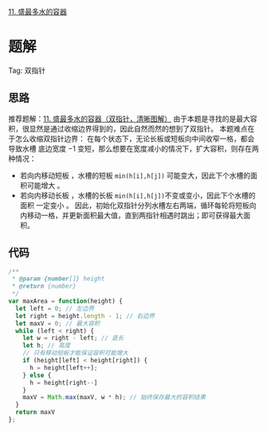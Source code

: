 [11. 盛最多水的容器](https://leetcode-cn.com/problems/container-with-most-water/)

# 题解
Tag: 双指针

## 思路
推荐题解：[11. 盛最多水的容器（双指针，清晰图解）](https://leetcode-cn.com/problems/container-with-most-water/solution/container-with-most-water-shuang-zhi-zhen-fa-yi-do/)
由于本题是寻找的是最大容积，很显然是通过收缩边界得到的，因此自然而然的想到了双指针。
本题难点在于怎么收缩双指针边界：
在每个状态下，无论长板或短板向中间收窄一格，都会导致水槽 底边宽度 −1 变短，那么想要在宽度减小的情况下，扩大容积，则存在两种情况：
* 若向内移动短板 ，水槽的短板 `min(h[i],h[j])` 可能变大，因此下个水槽的面积可能增大 。
* 若向内移动长板 ，水槽的长板 `min(h[i],h[j])`​ 不变或变小，因此下个水槽的面积 一定变小 。
因此，初始化双指针分列水槽左右两端，循环每轮将短板向内移动一格，并更新面积最大值，直到两指针相遇时跳出；即可获得最大面积。



## 代码
```js
/**
 * @param {number[]} height
 * @return {number}
 */
var maxArea = function(height) {
  let left = 0; // 左边界
  let right = height.length - 1; // 右边界
  let maxV = 0; // 最大容积
  while (left < right) {
    let w = right - left; // 底长
    let h; // 高度
    // 只有移动短板才能保证容积可能增大
    if (height[left] < height[right]) {
      h = height[left++];
    } else {
      h = height[right--]
    }
    maxV = Math.max(maxV, w * h); // 始终保存最大的容积结果
  }
  return maxV
};
```